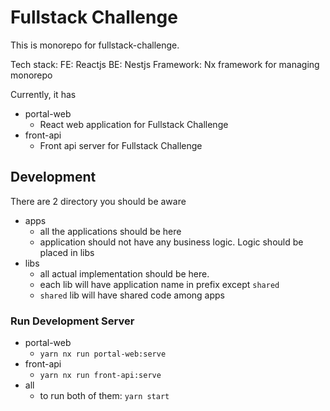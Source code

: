 # Fullstack Challenge

This is monorepo for fullstack-challenge.

Tech stack:
FE: Reactjs
BE: Nestjs
Framework: Nx framework for managing monorepo

Currently, it has

- portal-web
  - React web application for Fullstack Challenge
- front-api
  - Front api server for Fullstack Challenge

## Development

There are 2 directory you should be aware

- apps
  - all the applications should be here
  - application should not have any business logic. Logic should be placed in libs
- libs
  - all actual implementation should be here.
  - each lib will have application name in prefix except `shared`
  - `shared` lib will have shared code among apps

### Run Development Server

- portal-web
  - `yarn nx run portal-web:serve`
- front-api
  - `yarn nx run front-api:serve`
- all
  - to run both of them: `yarn start`
